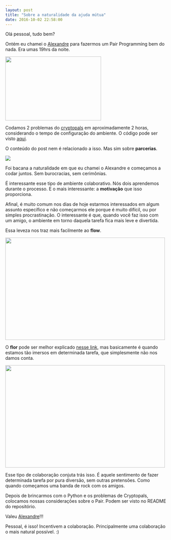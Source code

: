 ```yaml
---
layout: post
title: "Sobre a naturalidade da ajuda mútua"
date: 2016-10-02 22:58:00
---
```


Olá pessoal, tudo bem?

Ontém eu chamei o [Alexandre](https://twitter.com/0x41e) para fazermos um Pair Programming bem do nada. Era umas 19hrs da noite. 

<img src="https://ayende.com/blog/Images/Windows-Live-Writer/Pair-Programming-at-Hibernating-Rhinos_BBD1/IMG_1815.jpg" width="300" height="200" style="center">

Codamos 2 problemas do [cryptopals](https://cryptopals.com/) em aproximadamente 2 horas, considerando o tempo de configuração do ambiente. O código pode ser visto [aqui](https://github.com/functioners/cryptopals-python).

O conteúdo do post nem é relacionado a isso. Mas sim sobre **parcerias**.

<img src="http://3.bp.blogspot.com/-g5Hn9myC2Sw/Tij8bt6oEdI/AAAAAAAAD5c/3q2HPWd7y3g/s1600/tumblr_lehb9h1mu91qb0kx2o1_500.gif">

Foi bacana a naturalidade em que eu chamei o Alexandre e começamos a codar juntos. Sem burocracias, sem cerimônias.

É interessante esse tipo de ambiente colaborativo. Nós dois aprendemos durante o processo. E o mais interessante: a **motivação** que isso proporciona.

Afinal, é muito comum nos dias de hoje estarmos interessados em algum assunto específico e não começarmos ele porque é muito difícil, ou por simples procrastinação. O interessante é que, quando você faz isso com um amigo, o ambiente em torno daquela tarefa fica mais leve e divertida.

Essa leveza nos traz mais facilmente ao **flow**.

<img src="http://4.bp.blogspot.com/-uKXCe9UmIL4/UnnTvXcmO1I/AAAAAAAAGH0/pMmVcXNXsy4/s1600/dark+woods+pro+good.png" width="500" height="320">

O **flor** pode ser melhor explicado [nesse link](http://waitbutwhy.com/2013/11/how-to-beat-procrastination.html), mas basicamente é quando estamos tão imersos em determinada tarefa, que simplesmente não nos damos conta.

<img src="http://4.bp.blogspot.com/-TThDi_Enbb0/UnnTwYTi-OI/AAAAAAAAGIQ/P-AHDDevCYA/s1600/flow.png" width="500" height="320">

Esse tipo de colaboração conjuta trás isso. É aquele sentimento de fazer determinada tarefa por pura diversão, sem outras pretensões. Como quando começamos uma banda de rock com os amigos.

Depois de brincarmos com o Python e os problemas de Cryptopals, colocamos nossas considerações sobre o Pair. Podem ser visto no README do repositório.

Valeu [Alexandre](https://twitter.com/0x41e)!!!

Pessoal, é isso! Incentivem a colaboração. Principalmente uma colaboração o mais natural possível. :)
